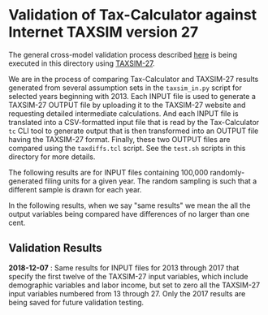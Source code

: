 Validation of Tax-Calculator against Internet TAXSIM version 27
===============================================================

The general cross-model validation process described
[here](https://github.com/PSLmodels/Tax-Calculator/blob/master/taxcalc/validation/README.md#validation-of-tax-calculator-logic)
is being executed in this directory using
[TAXSIM-27](https://users.nber.org/~taxsim/taxsim27/).

We are in the process of comparing Tax-Calculator and TAXSIM-27
results generated from several assumption sets in the `taxsim_in.py`
script for selected years beginning with 2013.  Each INPUT file is
used to generate a TAXSIM-27 OUTPUT file by uploading it to the
TAXSIM-27 website and requesting detailed intermediate calculations.
And each INPUT file is translated into a CSV-formatted input file that
is read by the Tax-Calculator `tc` CLI tool to generate output that is
then transformed into an OUTPUT file having the TAXSIM-27 format.
Finally, these two OUTPUT files are compared using the `taxdiffs.tcl`
script.  See the `test.sh` scripts in this directory for more details.

The following results are for INPUT files containing 100,000
randomly-generated filing units for a given year.  The random
sampling is such that a different sample is drawn for each year.

In the following results, when we say "same results" we mean the all
the output variables being compared have differences of no larger than
one cent.

Validation Results
------------------

**2018-12-07** : Same results for INPUT files for 2013 through 2017
that specify the first twelve of the TAXSIM-27 input variables, which
include demographic variables and labor income, but set to zero all
the TAXSIM-27 input variables numbered from 13 through 27.  Only the
2017 results are being saved for future validation testing.
